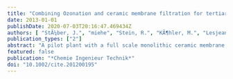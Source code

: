 ```yaml
---
title: "Combining Ozonation and ceramic membrane filtration for tertiary treatment"
date: 2013-01-01
publishDate: 2020-07-03T20:16:47.469434Z
authors: [ "StÃ¼ber, J.", "miehe", "Stein, R.", "KÃ¶hler, M.", "Lesjean, B." ]
publication_types: ["2"]
abstract: "A pilot plant with a full scale monolithic ceramic membrane was operated at Ruhleben wastewater treatment plant (WWTP), Berlin Germany, for more than 12 months. Filtration performance according to the applied pre-treatment (dose of ozone and coagulant) were investigated. Trial runs with and without ozone, varying the operational parameters such as flux, coagulant dosage, and filtration time were conducted in order to identify the benefits of pre-ozonation. The reduction of the total fouling rate by ~70 % when applying a specific ozone dose between 1.0 and 1.4 mg mgDOC–1 highlights the potential of ozonation as pre-treatment step. Using LC-OCD measurements, the effect of ozone on the biopolymer concentration and the DOC fraction was demonstrated."
featured: false
publication: "*Chemie Ingenieur Technik*"
doi: "10.1002/cite.201200195"
---
```


